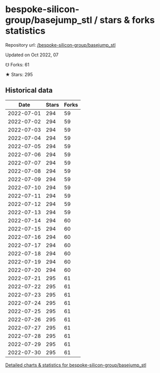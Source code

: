 # bespoke-silicon-group/basejump_stl / stars & forks statistics

Repository url: [/bespoke-silicon-group/basejump_stl](https://github.com/bespoke-silicon-group/basejump_stl)

Updated on Oct 2022, 07

☋ Forks: 61

★ Stars: 295

## Historical data
| Date | Stars | Forks |
|------|-------|-------|
| 2022-07-01 | 294 | 59 | 
| 2022-07-02 | 294 | 59 | 
| 2022-07-03 | 294 | 59 | 
| 2022-07-04 | 294 | 59 | 
| 2022-07-05 | 294 | 59 | 
| 2022-07-06 | 294 | 59 | 
| 2022-07-07 | 294 | 59 | 
| 2022-07-08 | 294 | 59 | 
| 2022-07-09 | 294 | 59 | 
| 2022-07-10 | 294 | 59 | 
| 2022-07-11 | 294 | 59 | 
| 2022-07-12 | 294 | 59 | 
| 2022-07-13 | 294 | 59 | 
| 2022-07-14 | 294 | 60 | 
| 2022-07-15 | 294 | 60 | 
| 2022-07-16 | 294 | 60 | 
| 2022-07-17 | 294 | 60 | 
| 2022-07-18 | 294 | 60 | 
| 2022-07-19 | 294 | 60 | 
| 2022-07-20 | 294 | 60 | 
| 2022-07-21 | 295 | 61 | 
| 2022-07-22 | 295 | 61 | 
| 2022-07-23 | 295 | 61 | 
| 2022-07-24 | 295 | 61 | 
| 2022-07-25 | 295 | 61 | 
| 2022-07-26 | 295 | 61 | 
| 2022-07-27 | 295 | 61 | 
| 2022-07-28 | 295 | 61 | 
| 2022-07-29 | 295 | 61 | 
| 2022-07-30 | 295 | 61 | 


[Detailed charts & statistics for bespoke-silicon-group/basejump_stl](https://reviewgithub.com/rep/bespoke-silicon-group/basejump_stl)
